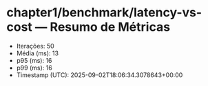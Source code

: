 # chapter1/benchmark/latency-vs-cost — Resumo de Métricas

- Iterações: 50
- Média (ms): 13
- p95 (ms): 16
- p99 (ms): 16
- Timestamp (UTC): 2025-09-02T18:06:34.3078643+00:00
